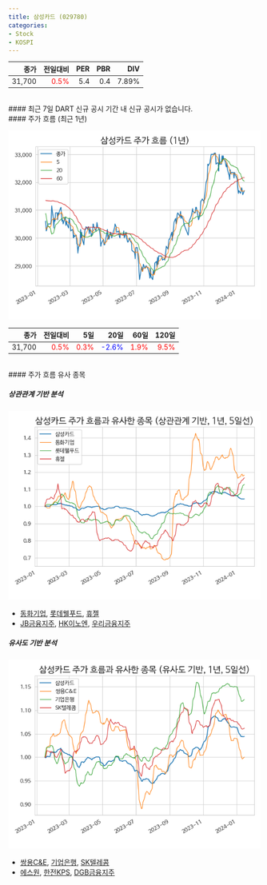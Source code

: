 ```yaml
---
title: 삼성카드 (029780)
categories:
- Stock
- KOSPI
---
```


|**종가**|**전일대비**|**PER**|**PBR**|**DIV**|
|---:|-------:|--:|--:|--:|
|31,700|<span style="color: red">0.5%</span>|5.4|0.4|7.89%|

<!-- more -->

<br>
#### 최근 7일 DART 신규 공시
기간 내 신규 공시가 없습니다.

<br>
#### 주가 흐름 (최근 1년)

![029780](/assets/images/stock/029780.png)

|**종가**|**전일대비**|**5일**|**20일**|**60일**|**120일**|
|---:|-------:|--:|---:|---:|----:|
|31,700|<span style="color: red">0.5%</span>|<span style="color: red">0.3%</span>|<span style="color: blue">-2.6%</span>|<span style="color: red">1.9%</span>|<span style="color: red">9.5%</span>|

<br>
#### 주가 흐름 유사 종목

##### 상관관계 기반 분석

![029780](/assets/images/stock/029780_corr.png)
- [동화기업](/025900/), [롯데웰푸드](/280360/), [휴젤](/145020/)
- [JB금융지주](/175330/), [HK이노엔](/195940/), [우리금융지주](/316140/)

##### 유사도 기반 분석

![029780](/assets/images/stock/029780_sim.png)
- [쌍용C&E](/003410/), [기업은행](/024110/), [SK텔레콤](/017670/)
- [에스원](/012750/), [한전KPS](/051600/), [DGB금융지주](/139130/)